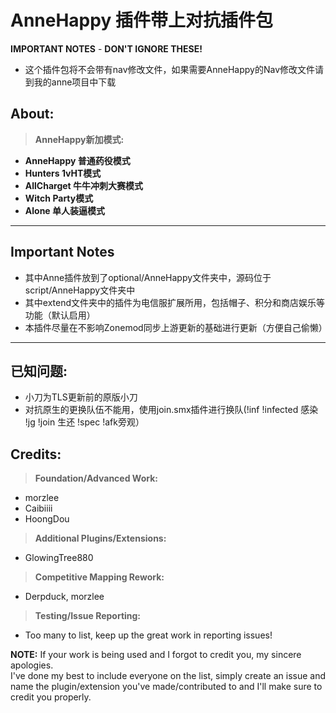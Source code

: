 # **AnneHappy 插件带上对抗插件包**

**IMPORTANT NOTES** - **DON'T IGNORE THESE!**
* 这个插件包将不会带有nav修改文件，如果需要AnneHappy的Nav修改文件请到我的anne项目中下载

## **About:**

> **AnneHappy新加模式:**
* **AnneHappy 普通药役模式**
* **Hunters 1vHT模式**
* **AllCharget 牛牛冲刺大赛模式**
* **Witch Party模式** 
* **Alone 单人装逼模式**


---

## **Important Notes**
* 其中Anne插件放到了optional/AnneHappy文件夹中，源码位于script/AnneHappy文件夹中
* 其中extend文件夹中的插件为电信服扩展所用，包括帽子、积分和商店娱乐等功能（默认启用）
* 本插件尽量在不影响Zonemod同步上游更新的基础进行更新（方便自己偷懒）
---

## **已知问题:**
* 小刀为TLS更新前的原版小刀
* 对抗原生的更换队伍不能用，使用join.smx插件进行换队(!inf !infected 感染 !jg !join 生还 !spec !afk旁观）
	
## **Credits:**

> **Foundation/Advanced Work:**
* morzlee
* Caibiiii
* HoongDou

> **Additional Plugins/Extensions:**
* GlowingTree880

> **Competitive Mapping Rework:**
* Derpduck, morzlee

> **Testing/Issue Reporting:**
* Too many to list, keep up the great work in reporting issues!

**NOTE:** If your work is being used and I forgot to credit you, my sincere apologies.  
I've done my best to include everyone on the list, simply create an issue and name the plugin/extension you've made/contributed to and I'll make sure to credit you properly.
